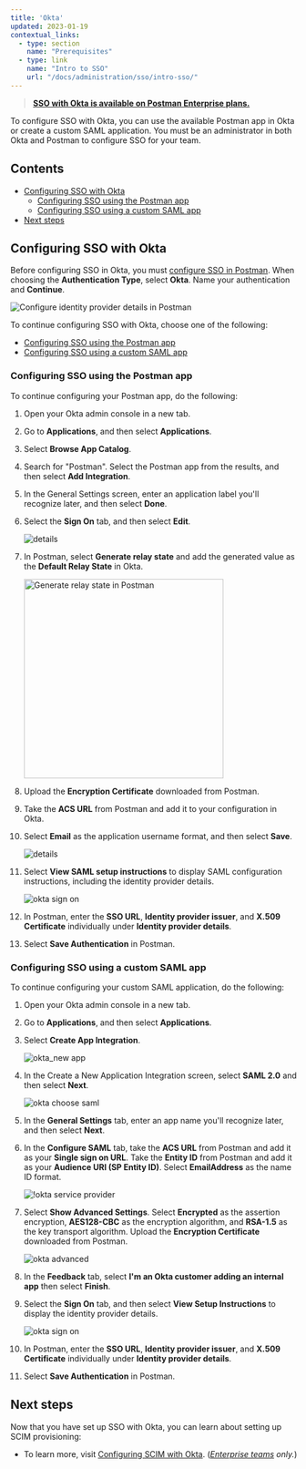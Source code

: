 ```yaml
---
title: 'Okta'
updated: 2023-01-19
contextual_links:
  - type: section
    name: "Prerequisites"
  - type: link
    name: "Intro to SSO"
    url: "/docs/administration/sso/intro-sso/"
---
```


> **[SSO with Okta is available on Postman Enterprise plans.](https://www.postman.com/pricing)**

To configure SSO with Okta, you can use the available Postman app in Okta or create a custom SAML application. You must be an administrator in both Okta and Postman to configure SSO for your team.

## Contents

* [Configuring SSO with Okta](#configuring-sso-with-okta)
    * [Configuring SSO using the Postman app](#configuring-sso-using-the-postman-app)
    * [Configuring SSO using a custom SAML app](#configuring-sso-using-a-custom-saml-app)
* [Next steps](#next-steps)

## Configuring SSO with Okta

Before configuring SSO in Okta, you must [configure SSO in Postman](/docs/administration/sso/admin-sso/). When choosing the **Authentication Type**, select **Okta**. Name your authentication and **Continue**.

<img alt="Configure identity provider details in Postman" src="https://assets.postman.com/postman-docs/v10/configure-identity-provider-v10.jpg"/>

To continue configuring SSO with Okta, choose one of the following:

* [Configuring SSO using the Postman app](#configuring-sso-using-the-postman-app)
* [Configuring SSO using a custom SAML app](#configuring-sso-using-a-custom-saml-app)

### Configuring SSO using the Postman app

To continue configuring your Postman app, do the following:

1. Open your Okta admin console in a new tab.

1. Go to **Applications**, and then select **Applications**.

1. Select **Browse App Catalog**.

1. Search for "Postman". Select the Postman app from the results, and then select **Add Integration**.

1. In the General Settings screen, enter an application label you'll recognize later, and then select **Done**.

1. Select the **Sign On** tab, and then select **Edit**.

    ![details](https://assets.postman.com/postman-docs/Okta-New-Integ3.png)

1. In Postman, select **Generate relay state** and add the generated value as the **Default Relay State** in Okta.

    <img alt="Generate relay state in Postman" src="https://assets.postman.com/postman-docs/generate-relay-state-v9.14.jpg" width="350px"/>

1. Upload the **Encryption Certificate** downloaded from Postman.

1. Take the **ACS URL** from Postman and add it to your configuration in Okta.

1. Select **Email** as the application username format, and then select **Save**.

    ![details](https://assets.postman.com/postman-docs/Okta-New-Integ4.png)

1. Select **View SAML setup instructions** to display SAML configuration instructions, including the identity provider details.

    ![okta sign on](https://assets.postman.com/postman-docs/okta_sign_on.png)

1. In Postman, enter the **SSO URL**, **Identity provider issuer**, and **X.509 Certificate** individually under **Identity provider details**.

1. Select **Save Authentication** in Postman.

<!-- 1. Select the **Assignments** tab, and then select **Assign > Assign to People**.

    1. Search for team members to assign to teh Postman app in Okta. For each team member you'd like to assign, select **Assign**.

    1. Select **Save and Go Back** to assign more team members, and then select **Done**. -->

### Configuring SSO using a custom SAML app

To continue configuring your custom SAML application, do the following:

1. Open your Okta admin console in a new tab.

1. Go to **Applications**, and then select **Applications**.

1. Select **Create App Integration**.

    ![okta_new app](https://assets.postman.com/postman-docs/Okta-Create-Application.png)

1. In the Create a New Application Integration screen, select **SAML 2.0** and then select **Next**.

    ![okta choose saml](https://assets.postman.com/postman-docs/Okta-Choose-SAML.png)

1. In the **General Settings** tab, enter an app name you'll recognize later, and then select **Next**.

1. In the **Configure SAML** tab, take the **ACS URL**  from Postman and add it as your **Single sign on URL**. Take the **Entity ID**  from Postman and add it as your **Audience URI (SP Entity ID)**. Select **EmailAddress** as the name ID format.

    ![!okta service provider](https://assets.postman.com/postman-docs/okta_service_provider.png)

1. Select **Show Advanced Settings**. Select **Encrypted** as the assertion encryption, **AES128-CBC** as the encryption algorithm, and **RSA-1.5** as the key transport algorithm. Upload the **Encryption Certificate** downloaded from Postman.

    ![okta advanced](https://assets.postman.com/postman-docs/Okta-SAML-Adv-Settings.png)

1. In the **Feedback** tab, select **I'm an Okta customer adding an internal app** then select **Finish**.

1. Select the **Sign On** tab, and then select **View Setup Instructions** to display the identity provider details.

    ![okta sign on](https://assets.postman.com/postman-docs/okta_sign_on.png)

1. In Postman, enter the **SSO URL**, **Identity provider issuer**, and **X.509 Certificate** individually under **Identity provider details**.

1. Select **Save Authentication** in Postman.

## Next steps

Now that you have set up SSO with Okta, you can learn about setting up SCIM provisioning:

* To learn more, visit [Configuring SCIM with Okta](/docs/administration/scim-provisioning/configuring-scim-with-okta/). (_[Enterprise teams](https://www.postman.com/pricing/) only._)
